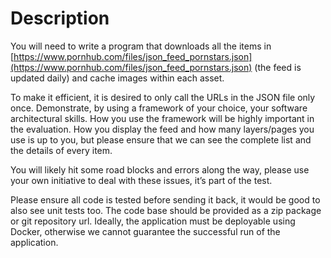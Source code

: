 # Description

You will need to write a program that downloads all the items in
[https://www.pornhub.com/files/json_feed_pornstars.json](https://www.pornhub.com/files/json_feed_pornstars.json) 
(the feed is updated daily) and cache images within each asset.

To make it efficient, it is desired to only call the URLs in the JSON file only once.
Demonstrate, by using a framework of your choice, your software architectural skills.
How you use the framework will be highly important in the evaluation.
How you display the feed and how many layers/pages you use is up to you,
but please ensure that we can see the complete list and the details of every item.

You will likely hit some road blocks and errors along the way,
please use your own initiative to deal with these issues, it’s part of the test.

Please ensure all code is tested before sending it back, it would be good to also see unit tests too.
The code base should be provided as a zip package or git repository url.
Ideally, the application must be deployable using Docker, otherwise we cannot guarantee the successful run of the application.
